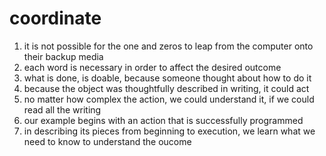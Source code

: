 # coordinate

  1. it is not possible for the one and zeros to leap from the computer onto their backup media
  2. each word is necessary in order to affect the desired outcome
  3. what is done, is doable, because someone thought about how to do it
  4. because the object was thoughtfully described in writing, it could act
  5. no matter how complex the action, we could understand it, if we could read all the writing
  6. our example begins with an action that is successfully programmed
  7. in describing its pieces from beginning to execution, we learn what we need to know to understand the oucome
  
  

